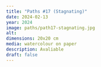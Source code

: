 ```yaml
---
title: "Paths #17 (Stagnating)"
date: 2024-02-13
year: 2024
image: paths/path17-stagnating.jpg
alt: 
dimensions: 20x20 cm
media: watercolour on paper
description: Avaliable
draft: false
---
```


